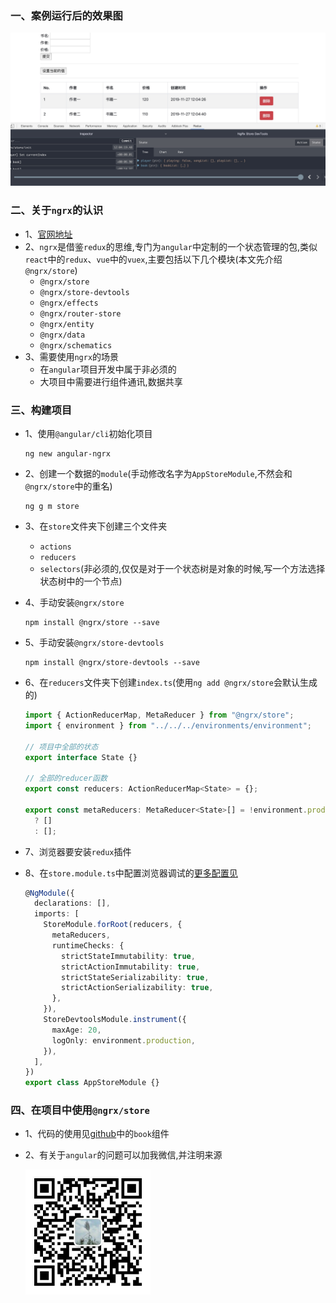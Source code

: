 ### 一、案例运行后的效果图

![](./效果图.png)

### 二、关于`ngrx`的认识

- 1、[官网地址](https://ngrx.io/)
- 2、`ngrx`是借鉴`redux`的思维,专门为`angular`中定制的一个状态管理的包,类似`react`中的`redux`、`vue`中的`vuex`,主要包括以下几个模块(本文先介绍`@ngrx/store`)
  - `@ngrx/store`
  - `@ngrx/store-devtools`
  - `@ngrx/effects`
  - `@ngrx/router-store`
  - `@ngrx/entity`
  - `@ngrx/data`
  - `@ngrx/schematics`
- 3、需要使用`ngrx`的场景
  - 在`angular`项目开发中属于非必须的
  - 大项目中需要进行组件通讯,数据共享

### 三、构建项目

- 1、使用`@angular/cli`初始化项目

  ```shell
  ng new angular-ngrx
  ```

- 2、创建一个数据的`module`(手动修改名字为`AppStoreModule`,不然会和`@ngrx/store`中的重名)

  ```shell
  ng g m store
  ```

- 3、在`store`文件夹下创建三个文件夹

  - `actions`
  - `reducers`
  - `selectors`(非必须的,仅仅是对于一个状态树是对象的时候,写一个方法选择状态树中的一个节点)

- 4、手动安装`@ngrx/store`

  ```shell
  npm install @ngrx/store --save
  ```

- 5、手动安装`@ngrx/store-devtools`

  ```shell
  npm install @ngrx/store-devtools --save
  ```

- 6、在`reducers`文件夹下创建`index.ts`(使用`ng add @ngrx/store`会默认生成的)

  ```ts
  import { ActionReducerMap, MetaReducer } from "@ngrx/store";
  import { environment } from "../../../environments/environment";

  // 项目中全部的状态
  export interface State {}

  // 全部的reducer函数
  export const reducers: ActionReducerMap<State> = {};

  export const metaReducers: MetaReducer<State>[] = !environment.production
    ? []
    : [];
  ```

- 7、浏览器要安装`redux`插件
- 8、在`store.module.ts`中配置浏览器调试的[更多配置见](https://ngrx.io/guide/store-devtools)

  ```ts
  @NgModule({
    declarations: [],
    imports: [
      StoreModule.forRoot(reducers, {
        metaReducers,
        runtimeChecks: {
          strictStateImmutability: true,
          strictActionImmutability: true,
          strictStateSerializability: true,
          strictActionSerializability: true,
        },
      }),
      StoreDevtoolsModule.instrument({
        maxAge: 20,
        logOnly: environment.production,
      }),
    ],
  })
  export class AppStoreModule {}
  ```

### 四、在项目中使用`@ngrx/store`

- 1、代码的使用见[github](https://github.com/kuangshp/angular-ngrx)中的`book`组件

- 2、有关于`angular`的问题可以加我微信,并注明来源
  <div>
    <img src="./wx.jpg" width="200" height="200" />
  </div>

